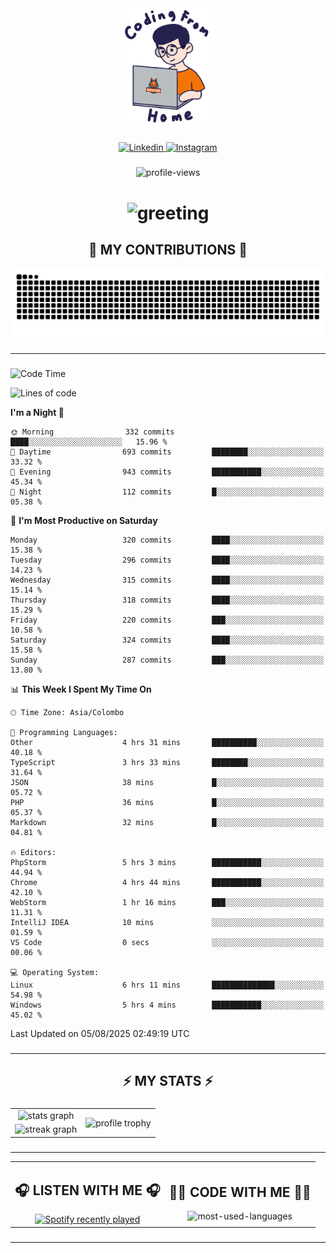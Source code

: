 <div align="center">
    <img width="150" src="./assets/top.gif" alt="top-image"/>
</div>

###    

<div align="center">
    <a href="https://www.linkedin.com/in/nureka-rodrigo/" target="_blank">
        <img src="https://user-images.githubusercontent.com/74038190/235294012-0a55e343-37ad-4b0f-924f-c8431d9d2483.gif" width="50px" alt="Linkedin"/>
    </a>
    <a href="https://www.instagram.com/nureka_rodrigo/" target="_blank">
        <img src="https://user-images.githubusercontent.com/74038190/235294013-a33e5c43-a01c-43f6-b44d-a406d8b4ab75.gif" width="50px"  alt="Instagram"/>
    </a>
</div>

###    

<div align="center">
    <img src="https://komarev.com/ghpvc/?username=nureka-rodrigo&color=blue" alt="profile-views"/>
</div> 

###    

<h1 align="center">
    <img src="https://readme-typing-svg.herokuapp.com/?font=Righteous&size=35&center=true&vCenter=true&width=500&height=70&duration=4000&lines=Hi+There!+👋;+I'm+Nureka+Rodrigo!;" alt="greeting"/>
</h1> 

###

<h2 align="center">🐍 MY CONTRIBUTIONS 🐍</h2>

<div align="center">
    <img alt="snake eating my contributions" src="https://raw.githubusercontent.com/nureka-rodrigo/nureka-rodrigo/output/github-contribution-grid-snake.svg"/>
</div> 

###

<hr/>

###

<!--START_SECTION:waka-->
![Code Time](http://img.shields.io/badge/Code%20Time-1%2C600%20hrs%2053%20mins-blue)

![Lines of code](https://img.shields.io/badge/From%20Hello%20World%20I%27ve%20Written-562.0%20thousand%20lines%20of%20code-blue)

**I'm a Night 🦉** 

```text
🌞 Morning                332 commits         ████░░░░░░░░░░░░░░░░░░░░░   15.96 % 
🌆 Daytime                693 commits         ████████░░░░░░░░░░░░░░░░░   33.32 % 
🌃 Evening                943 commits         ███████████░░░░░░░░░░░░░░   45.34 % 
🌙 Night                  112 commits         █░░░░░░░░░░░░░░░░░░░░░░░░   05.38 % 
```
📅 **I'm Most Productive on Saturday** 

```text
Monday                   320 commits         ████░░░░░░░░░░░░░░░░░░░░░   15.38 % 
Tuesday                  296 commits         ████░░░░░░░░░░░░░░░░░░░░░   14.23 % 
Wednesday                315 commits         ████░░░░░░░░░░░░░░░░░░░░░   15.14 % 
Thursday                 318 commits         ████░░░░░░░░░░░░░░░░░░░░░   15.29 % 
Friday                   220 commits         ███░░░░░░░░░░░░░░░░░░░░░░   10.58 % 
Saturday                 324 commits         ████░░░░░░░░░░░░░░░░░░░░░   15.58 % 
Sunday                   287 commits         ███░░░░░░░░░░░░░░░░░░░░░░   13.80 % 
```


📊 **This Week I Spent My Time On** 

```text
🕑︎ Time Zone: Asia/Colombo

💬 Programming Languages: 
Other                    4 hrs 31 mins       ██████████░░░░░░░░░░░░░░░   40.18 % 
TypeScript               3 hrs 33 mins       ████████░░░░░░░░░░░░░░░░░   31.64 % 
JSON                     38 mins             █░░░░░░░░░░░░░░░░░░░░░░░░   05.72 % 
PHP                      36 mins             █░░░░░░░░░░░░░░░░░░░░░░░░   05.37 % 
Markdown                 32 mins             █░░░░░░░░░░░░░░░░░░░░░░░░   04.81 % 

🔥 Editors: 
PhpStorm                 5 hrs 3 mins        ███████████░░░░░░░░░░░░░░   44.94 % 
Chrome                   4 hrs 44 mins       ███████████░░░░░░░░░░░░░░   42.10 % 
WebStorm                 1 hr 16 mins        ███░░░░░░░░░░░░░░░░░░░░░░   11.31 % 
IntelliJ IDEA            10 mins             ░░░░░░░░░░░░░░░░░░░░░░░░░   01.59 % 
VS Code                  0 secs              ░░░░░░░░░░░░░░░░░░░░░░░░░   00.06 % 

💻 Operating System: 
Linux                    6 hrs 11 mins       ██████████████░░░░░░░░░░░   54.98 % 
Windows                  5 hrs 4 mins        ███████████░░░░░░░░░░░░░░   45.02 % 
```


 Last Updated on 05/08/2025 02:49:19 UTC
<!--END_SECTION:waka-->

###

<hr/>

###

<h2 align="center">⚡ MY STATS ⚡</h2>

###    

<div align="center">
    <table>
        <tr>
            <td align="center">
                <img src="https://github-readme-stats.vercel.app/api?username=nureka-rodrigo&show_icons=true&count_private=true&theme=dark" alt="stats graph"/>
            </td>
            <td rowspan="2" align="center">
                <img align="center" src="https://github-profile-trophy.vercel.app/?username=nureka-rodrigo&theme=darkhub&no-bg=true&margin-w=5&margin-h=5&column=3" alt="profile trophy" />
            </td>
        </tr>
        <tr>
            <td align="center">
                <img src="https://streak-stats.demolab.com?user=nureka-rodrigo&theme=dark" alt="streak graph"/>
            </td>
        </tr>
    </table>
</div> 

###

<hr/>

<div align="center">
    <table>
        <tr>
            <td align="center">
                <h2>🎧 LISTEN WITH ME 🎧</h2>
                <a href="https://open.spotify.com/user/zjqfkmbawszam1irs05fwxsls">
                    <img src="https://spotify-recently-played-readme.vercel.app/api?user=zjqfkmbawszam1irs05fwxsls&count=5&unique=true" alt="Spotify recently played"  />
                </a>
            </td>
            <td align="center">
                <h2>👨‍💻 CODE WITH ME 👨‍💻</h2>
                <img src="https://github-readme-stats.vercel.app/api/wakatime?username=@nureka99&theme=dark&compact=True&langs_count=10" alt="most-used-languages"/>
            </td>
        </tr>
    </table>
</div> 

###

<hr/>
